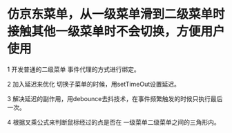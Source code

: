# 仿京东菜单，从一级菜单滑到二级菜单时接触其他一级菜单时不会切换，方便用户使用

1 开发普通的二级菜单  事件代理的方式进行绑定。

2 加入延迟来优化 切换子菜单的时候，用setTimeOut设置延迟。

3 解决延迟的副作用，用debounce去抖技术，在事件频繁触发的时候只执行最后一次。

4 根据叉乘公式来判断鼠标经过的点是否在 一级菜单二级菜单之间的三角形内。
